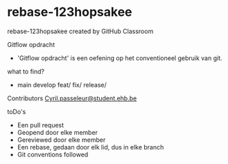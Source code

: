 # rebase-123hopsakee
rebase-123hopsakee created by GitHub Classroom

Gitflow opdracht
- 'Gitflow opdracht' is een oefening op het conventioneel gebruik van git.

what to find?
- main develop feat/ fix/ release/

Contributors
Cyril.passeleur@student.ehb.be



toDo's
- Een pull request
- Geopend door elke member
- Gereviewed door elke member
- Een rebase, gedaan door elk lid, dus in elke branch
- Git conventions followed
